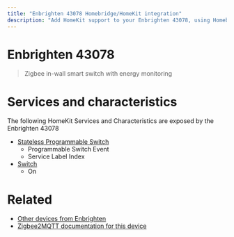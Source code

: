 ```yaml
---
title: "Enbrighten 43078 Homebridge/HomeKit integration"
description: "Add HomeKit support to your Enbrighten 43078, using Homebridge, Zigbee2MQTT and homebridge-z2m."
---
```

<!---
This file has been GENERATED using src/docgen/docgen.ts
DO NOT EDIT THIS FILE MANUALLY!
-->
# Enbrighten 43078
> Zigbee in-wall smart switch with energy monitoring


# Services and characteristics
The following HomeKit Services and Characteristics are exposed by
the Enbrighten 43078

* [Stateless Programmable Switch](../../action.md)
  * Programmable Switch Event
  * Service Label Index
* [Switch](../../switch.md)
  * On


# Related
* [Other devices from Enbrighten](../index.md#enbrighten)
* [Zigbee2MQTT documentation for this device](https://www.zigbee2mqtt.io/devices/43078.html)